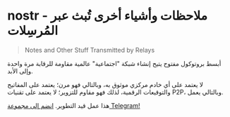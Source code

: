 # nostr - ملاحظات وأشياء أخرى تُبث عبر المُرسِلات
> Notes and Other Stuff Transmitted by Relays

أبسط بروتوكول مفتوح يتيح إنشاء شبكة "اجتماعية" عالمية مقاومة للرقابة مرة واحدة وإلى الأبد.

لا يعتمد على أي خادم مركزي موثوق به، وبالتالي فهو مرن؛ يعتمد على المفاتيح والتوقيعات الرقمية، لذلك فهو مقاوم للتزوير؛ لا يعتمد على تقنيات P2P، وبالتالي يعمل.

هذا عمل قيد التطوير. [انضم إلى مجموعة Telegram!](https://t.me/nostr_protocol)

